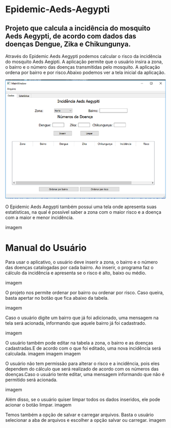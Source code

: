 # Epidemic-Aeds-Aegypti

## Projeto que calcula a incidência do mosquito Aeds Aegypti, de acordo com dados das doenças Dengue, Zika e Chikungunya.

Através do Epidemic Aeds Aegypti podemos calcular o risco da incidência do mosquito Aeds Aegipti. A aplicação permite que o usuário insira a zona, o bairro e o número das doenças transmitidas pelo mosquito. A aplicação ordena por bairro e por risco.Abaixo podemos ver a tela inicial da aplicação.

![](imagens/Capturar.png)

O Epidemic Aeds Aegypti também possui uma tela onde apresenta suas estatísticas, na qual é possível saber a zona com o maior risco e a doença com a maior e menor incidência.

imagem 

# Manual do Usuário

Para usar o aplicativo, o usuário deve inserir a zona, o bairro e o número das doenças catalogadas por cada bairro. Ao inserir, o programa faz o cálculo da incidência e apresenta se o risco é alto, baixo ou médio.

imagem

O projeto nos permite ordenar por bairro ou ordenar por risco. Caso queira, basta apertar no botão que fica abaixo da tabela.

imagem


Caso o usuário digite um bairro que já foi adicionado, uma mensagem na tela será acionada, informando que aquele bairro já foi cadastrado.

imagem

O usuário também pode editar na tabela a zona, o bairro e as doenças cadastradas.E de acordo com o que foi editado, uma nova incidência será calculada.
imagem
imagem
imagem

O usuário não tem permissão para alterar o risco e a incidência, pois eles dependem do cálculo que será realizado de acordo com os números das doenças.Caso o usuário tente editar, uma mensagem informando que não é permitido será acionada.

imagem

Além disso, se o usuário quiser limpar todos os dados inseridos, ele pode acionar o botão limpar.
imagem

Temos também a opção de salvar e carregar arquivos. Basta o usuário selecionar a aba de arquivos e escolher a opção salvar ou carregar.
imagem


